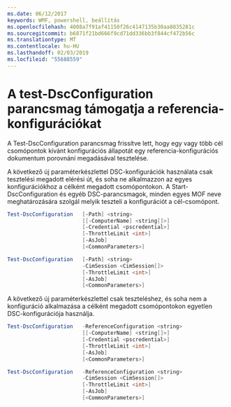 ```yaml
---
ms.date: 06/12/2017
keywords: WMF, powershell, beállítás
ms.openlocfilehash: 4008a7f91af41150f26c4147135b30aa8835281c
ms.sourcegitcommit: b6871f21bd666f9cd71dd336bb3f844cf472b56c
ms.translationtype: MT
ms.contentlocale: hu-HU
ms.lasthandoff: 02/03/2019
ms.locfileid: "55688559"
---
```

# <a name="test-dscconfiguration-cmdlet-supports-reference-configurations"></a>A test-DscConfiguration parancsmag támogatja a referencia-konfigurációkat

A Test-DscConfiguration parancsmag frissítve lett, hogy egy vagy több cél csomópontok kívánt konfigurációs állapotát egy referencia-konfigurációs dokumentum porovnání megadásával tesztelése.

A következő új paraméterkészlettel DSC-konfigurációk használata csak tesztelési megadott elérési út, és soha ne alkalmazzon az egyes konfigurációkhoz a célként megadott csomópontokon. A Start-DscConfiguration és egyéb DSC-parancsmagok, minden egyes MOF neve meghatározására szolgál melyik teszteli a konfigurációt a cél-csomópont.

```powershell
Test-DscConfiguration   [-Path] <string>
                        [[-ComputerName] <string[]>]
                        [-Credential <pscredential>]
                        [-ThrottleLimit <int>]
                        [-AsJob]
                        [<CommonParameters>]

Test-DscConfiguration   [-Path] <string>
                        -CimSession <CimSession[]>
                        [-ThrottleLimit <int>]
                        [-AsJob]
                        [<CommonParameters>]
```

A következő új paraméterkészlettel csak teszteléshez, és soha nem a konfiguráció alkalmazása a célként megadott csomópontokon egyetlen DSC-konfigurációja használja.

```powershell
Test-DscConfiguration   -ReferenceConfiguration <string>
                        [[-ComputerName] <string[]>]
                        [-Credential <pscredential>]
                        [-ThrottleLimit <int>]
                        [-AsJob]
                        [<CommonParameters>]

Test-DscConfiguration   -ReferenceConfiguration <string>
                        -CimSession <CimSession[]>
                        [-ThrottleLimit <int>]
                        [-AsJob]
                        [<CommonParameters>]
```
